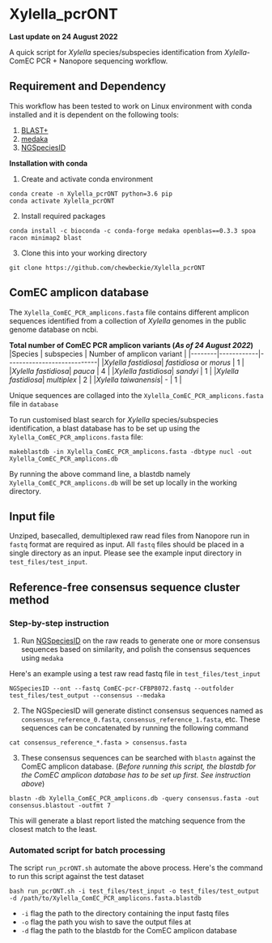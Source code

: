 # Xylella_pcrONT

**Last update on 24 August 2022**

A quick script for *Xylella* species/subspecies identification from *Xylella*-ComEC PCR + Nanopore sequencing workflow.

## Requirement and Dependency
This workflow has been tested to work on Linux environment with conda installed and it is dependent on the following tools:
1. [BLAST+](https://www.ncbi.nlm.nih.gov/books/NBK279690/)
2. [medaka](https://github.com/nanoporetech/medaka)
3. [NGSpeciesID](https://github.com/ksahlin/NGSpeciesID)

**Installation with conda**
1. Create and activate conda environment
```
conda create -n Xylella_pcrONT python=3.6 pip
conda activate Xylella_pcrONT
```

2. Install required packages
```
conda install -c bioconda -c conda-forge medaka openblas==0.3.3 spoa racon minimap2 blast
```

3. Clone this into your working directory
```
git clone https://github.com/chewbeckie/Xylella_pcrONT
```

## ComEC amplicon database
The `Xylella_ComEC_PCR_amplicons.fasta` file contains different amplicon sequences identified from a collection of *Xylella* genomes in the public genome database on ncbi.

**Total number of ComEC PCR amplicon variants (*As of 24 August 2022*)**
|Species | subspecies | Number of amplicon variant | 
|--------|------------|----------------------------|
|*Xylella fastidiosa*| *fastidiosa* or *morus* | 1 |
|*Xylella fastidiosa*| *pauca* | 4 |
|*Xylella fastidiosa*| *sandyi* | 1 |
|*Xylella fastidiosa*| *multiplex* | 2 |
|*Xylella taiwanensis*| - | 1 |

Unique sequences are collaged into the `Xylella_ComEC_PCR_amplicons.fasta` file in `database`

To run customised blast search for *Xylella* species/subspecies identification, a blast database has to be set up using the `Xylella_ComEC_PCR_amplicons.fasta` file:

```
makeblastdb -in Xylella_ComEC_PCR_amplicons.fasta -dbtype nucl -out Xylella_ComEC_PCR_amplicons.db
```

By running the above command line, a blastdb namely `Xylella_ComEC_PCR_amplicons.db` will be set up locally in the working directory.

## Input file

Unziped, basecalled, demultiplexed raw read files from Nanopore run in `fastq` format are required as input. All `fastq` files should be placed in a single directory as an input. Please see the example input directory in `test_files/test_input`.

## Reference-free consensus sequence cluster method

### Step-by-step instruction
1. Run [NGSpeciesID](https://github.com/ksahlin/NGSpeciesID) on the raw reads to generate one or more consensus sequences based on similarity, and polish the consensus sequences using `medaka`

Here's an example using a test raw read fastq file in `test_files/test_input`
```
NGSpeciesID --ont --fastq ComEC-pcr-CFBP8072.fastq --outfolder test_files/test_output --consensus --medaka
```

2. The NGSpeciesID will generate distinct consensus sequences named as `consensus_reference_0.fasta`, `consensus_reference_1.fasta`, etc. These sequences can be concatenated by running the following command
```
cat consensus_reference_*.fasta > consensus.fasta
```

3. These consensus sequences can be searched with `blastn` against the ComEC amplicon database. (*Before running this script, the blastdb for the ComEC amplicon database has to be set up first. See instruction above*)
```
blastn -db Xylella_ComEC_PCR_amplicons.db -query consensus.fasta -out consensus.blastout -outfmt 7
```
This will generate a blast report listed the matching sequence from the closest match to the least.


### Automated script for batch processing
The script `run_pcrONT.sh` automate the above process.
Here's the command to run this script against the test dataset
```
bash run_pcrONT.sh -i test_files/test_input -o test_files/test_output -d /path/to/Xylella_ComEC_PCR_amplicons.fasta.blastdb
```

- `-i` flag the path to the directory containing the input fastq files
- `-o` flag the path you wish to save the output files at
- `-d` flag the path to the blastdb for the ComEC amplicon database

